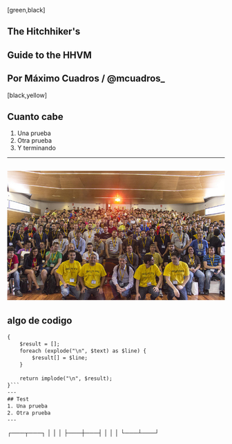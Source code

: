 [green,black]
## The Hitchhiker's
## Guide to the HHVM
Por Máximo Cuadros / @mcuadros_
---
[black,yellow]
## Cuanto cabe
1. Una prueba
2. Otra prueba
3. Y terminando
---
![Example Image](/../../example/images/9151048607_b5a552c4dd_c.jpg)
---
## algo de codigo

```protected function align($text, $path = STR_PAD_RIGHT)
{
    $result = [];
    foreach (explode("\n", $text) as $line) {
        $result[] = $line;
    }

    return implode("\n", $result);
}```
---
## Test
1. Una prueba
2. Otra prueba
---
```
┌───┬───┐
│   │   │
├───┼───┤
│   │   │
└───┴───┘
```
